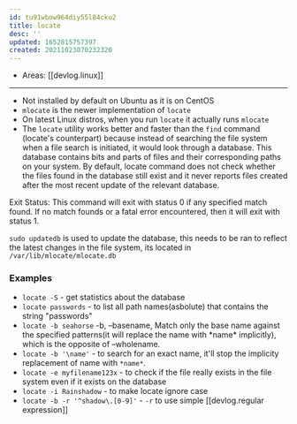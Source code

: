 ```yaml
---
id: tu91wbow964diy55l84cku2
title: locate
desc: ''
updated: 1652815757397
created: 20211023070232320
---
```


- Areas: [[devlog.linux]]

---

- Not installed by default on Ubuntu as it is on CentOS
- `mlocate` is the newer implementation of `locate`
- On latest Linux distros, when you run `locate` it actually runs `mlocate`
- The `locate` utility works better and faster than the `find` command (locate's counterpart) because instead of searching the file system when a file search is initiated, it would look through a database. This database contains bits and parts of files and their corresponding paths on your system. By default, locate command does not check whether the files found in the database still exist and it never reports files created after the most recent update of the relevant database.

Exit Status: This command will exit with status 0 if any specified match found. If no match founds or a fatal error encountered, then it will exit with status 1.

`sudo updatedb` is used to update the database, this needs to be ran to reflect the latest changes in the file system, its located in `/var/lib/mlocate/mlocate.db`

### Examples

- `locate -S` - get statistics about the database
- `locate passwords` - to list all path names(asbolute) that contains the string "passwords"
- `locate -b seahorse` -b, –basename, Match only the base name against the specified patterns(it will replace the name with \*name\* implicitly), which is the opposite of –wholename.
- `locate -b '\name'` - to search for an exact name, it'll stop the implicity replacement of name with `*name*`.
- `locate -e myfilename123x` - to check if the file really exists in the file system even if it exists on the database
- `locate -i Rainshadow` - to make locate ignore case
- `locate -b -r '^shadow\.[0-9]'` - `-r` to use simple [[devlog.regular expression]]
